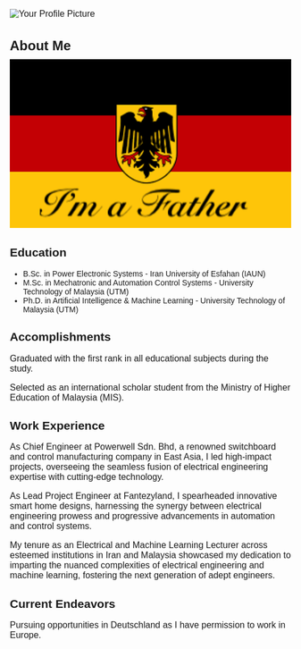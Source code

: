 
![Your Profile Picture](/assets/main.jpg)

<html>
<head>
  <title>About Me</title>
  
  <style>
    body {
      font-family: Arial, sans-serif;
      margin: 20px; /* Adding margin to create space around the content */
      padding: 20px; /* Adding padding to create space inside the content */
    }
    h1 {
      font-size: 24px;
      margin-bottom: 10px;
    }
    p {
      font-size: 16px;
      margin-bottom: 15px;
    }
  </style>
</head>
<body>
  <h1>About Me</h1>
    <img src="/assets/father.png" alt="Image 1" style="width: 600px; height: auto;">
  <h2>Education</h2>
  <ul>
    <li>B.Sc. in Power Electronic Systems - Iran University of Esfahan (IAUN)</li>
    <li>M.Sc. in Mechatronic and Automation Control Systems - University Technology of Malaysia (UTM)</li>
    <li>Ph.D. in Artificial Intelligence & Machine Learning - University Technology of Malaysia (UTM)</li>
  </ul>
  
  <h2>Accomplishments</h2>
  <p>Graduated with the first rank in all educational subjects during the study.</p>
  <p>Selected as an international scholar student from the Ministry of Higher Education of Malaysia (MIS).</p>
  
  <h2>Work Experience</h2>
  
  <p>As Chief Engineer at Powerwell Sdn. Bhd, a renowned switchboard and control manufacturing company in East Asia, I led high-impact projects, overseeing the seamless fusion of electrical engineering expertise with cutting-edge technology.</p>

  <p>As Lead Project Engineer at Fantezyland, I spearheaded innovative smart home designs, harnessing the synergy between electrical engineering prowess and progressive advancements in automation and control systems.</p>

  <p>My tenure as an Electrical and Machine Learning Lecturer across esteemed institutions in Iran and Malaysia showcased my dedication to imparting the nuanced complexities of electrical engineering and machine learning, fostering the next generation of adept engineers.</p>
  
  <h2>Current Endeavors</h2>
  <p>Pursuing opportunities in Deutschland as I have permission to work in Europe.</p>
</body>
</html>
